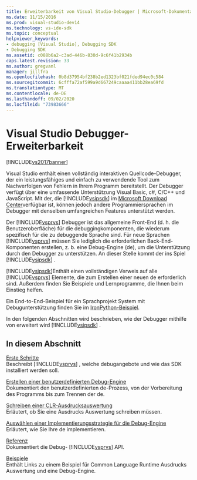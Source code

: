 ```yaml
---
title: Erweiterbarkeit von Visual Studio-Debugger | Microsoft-Dokumentation
ms.date: 11/15/2016
ms.prod: visual-studio-dev14
ms.technology: vs-ide-sdk
ms.topic: conceptual
helpviewer_keywords:
- debugging [Visual Studio], Debugging SDK
- Debugging SDK
ms.assetid: c088b6a2-c3ad-446b-830d-9c6f41b2934b
caps.latest.revision: 33
ms.author: gregvanl
manager: jillfra
ms.openlocfilehash: 0b8d37954bf238b2ed1323bf021fded94ec0c584
ms.sourcegitcommit: 6cfffa72af599a9d667249caaaa411bb28ea69fd
ms.translationtype: MT
ms.contentlocale: de-DE
ms.lasthandoff: 09/02/2020
ms.locfileid: "73983666"
---
```

# <a name="visual-studio-debugger-extensibility"></a>Visual Studio Debugger-Erweiterbarkeit
[!INCLUDE[vs2017banner](../../includes/vs2017banner.md)]

Visual Studio enthält einen vollständig interaktiven Quellcode-Debugger, der ein leistungsfähiges und einfach zu verwendende Tool zum Nachverfolgen von Fehlern in Ihrem Programm bereitstellt. Der Debugger verfügt über eine umfassende Unterstützung Visual Basic, c#, C/C++ und JavaScript. Mit der, die [!INCLUDE[vsipsdk](../../includes/vsipsdk-md.md)] im [Microsoft Download Center](https://www.microsoft.com/download/details.aspx?id=21835)verfügbar ist, können jedoch andere Programmiersprachen im Debugger mit denselben umfangreichen Features unterstützt werden.  
  
 Der [!INCLUDE[vsprvs](../../includes/vsprvs-md.md)] Debugger ist das allgemeine Front-End (d. h. die Benutzeroberfläche) für die debuggingkomponenten, die wiederum spezifisch für die zu debuggende Sprache sind. Für neue Sprachen [!INCLUDE[vsprvs](../../includes/vsprvs-md.md)] müssen Sie lediglich die erforderlichen Back-End-Komponenten erstellen, z. b. eine Debug-Engine (de), um die Unterstützung durch den Debugger zu unterstützen. An dieser Stelle kommt der ins Spiel [!INCLUDE[vsipsdk](../../includes/vsipsdk-md.md)] .  
  
 [!INCLUDE[vsipsdk](../../includes/vsipsdk-md.md)]Enthält einen vollständigen Verweis auf alle [!INCLUDE[vsprvs](../../includes/vsprvs-md.md)] Elemente, die zum Erstellen einer neuen de erforderlich sind. Außerdem finden Sie Beispiele und Lernprogramme, die Ihnen beim Einstieg helfen.  
  
 Ein End-to-End-Beispiel für ein Sprachprojekt System mit Debugunterstützung finden Sie im [IronPython-Beispiel](https://msdn.microsoft.com/4c41695c-12c1-4670-b43b-d8d84c9e4089).  
  
 In den folgenden Abschnitten wird beschrieben, wie der Debugger mithilfe von erweitert wird [!INCLUDE[vsipsdk](../../includes/vsipsdk-md.md)] .  
  
## <a name="in-this-section"></a>In diesem Abschnitt  
 [Erste Schritte](../../extensibility/debugger/getting-started-with-debugger-extensibility.md)  
 Beschreibt [!INCLUDE[vsprvs](../../includes/vsprvs-md.md)] , welche debugangebote und wie das SDK installiert werden soll.  
  
 [Erstellen einer benutzerdefinierten Debug-Engine](../../extensibility/debugger/creating-a-custom-debug-engine.md)  
 Dokumentiert den benutzerdefinierten de-Prozess, von der Vorbereitung des Programms bis zum Trennen der de.  
  
 [Schreiben einer CLR-Ausdrucksauswertung](../../extensibility/debugger/writing-a-common-language-runtime-expression-evaluator.md)  
 Erläutert, ob Sie eine Ausdrucks Auswertung schreiben müssen.  
  
 [Auswählen einer Implementierungsstrategie für die Debug-Engine](../../extensibility/debugger/choosing-a-debug-engine-implementation-strategy.md)  
 Erläutert, wie Sie Ihre de implementieren.  
  
 [Referenz](../../extensibility/debugger/reference/reference-visual-studio-debugging-apis.md)  
 Dokumentiert die Debug- [!INCLUDE[vsprvs](../../includes/vsprvs-md.md)] API.  
  
 [Beispiele](../../extensibility/debugger/visual-studio-debugging-samples.md)  
 Enthält Links zu einem Beispiel für Common Language Runtime Ausdrucks Auswertung und eine Debug-Engine.
